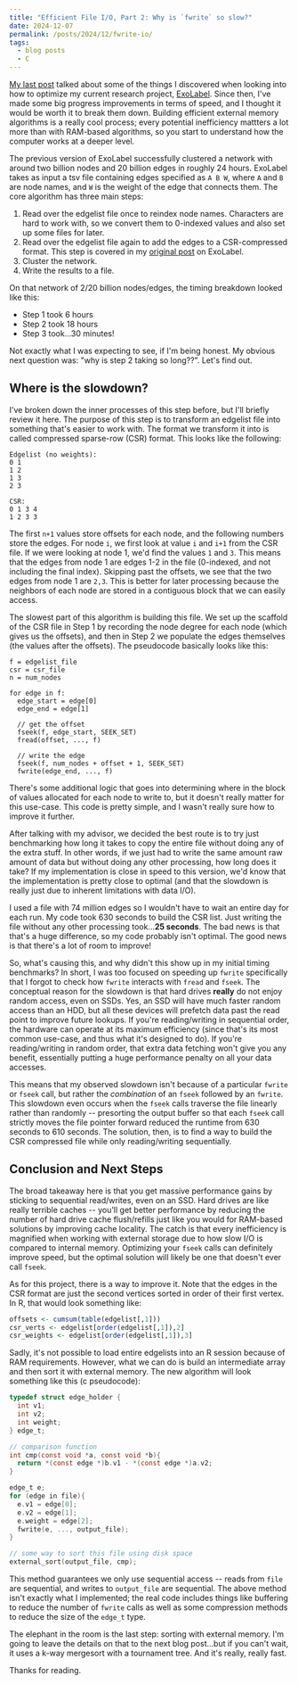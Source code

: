 ```yaml
---
title: "Efficient File I/O, Part 2: Why is `fwrite` so slow?"
date: 2024-12-07
permalink: /posts/2024/12/fwrite-io/
tags:
  - blog posts
  - C
---
```


[My last post](https://www.ahl27.com/posts/2024/10/fseek/) talked about some of the things I discovered when looking into how to optimize my current research project, [ExoLabel](https://www.ahl27.com/posts/2024/03/oomcluster/). Since then, I've made some big progress improvements in terms of speed, and I thought it would be worth it to break them down. Building efficient external memory algorithms is a really cool process; every potential inefficiency mattters a lot more than with RAM-based algorithms, so you start to understand how the computer works at a deeper level.

The previous version of ExoLabel successfully clustered a network with around two billion nodes and 20 billion edges in roughly 24 hours. ExoLabel takes as input a tsv file containing edges specified as `A B W`, where `A` and `B` are node names, and `W` is the weight of the edge that connects them. The core algorithm has three main steps:

1. Read over the edgelist file once to reindex node names. Characters are hard to work with, so we convert them to 0-indexed values and also set up some files for later.
2. Read over the edgelist file again to add the edges to a CSR-compressed format. This step is covered in my [original post](https://www.ahl27.com/posts/2024/03/oomcluster/) on ExoLabel.
3. Cluster the network.
4. Write the results to a file.

On that network of 2/20 billion nodes/edges, the timing breakdown looked like this:

- Step 1 took 6 hours
- Step 2 took 18 hours
- Step 3 took...30 minutes!

Not exactly what I was expecting to see, if I'm being honest. My obvious next question was: "why is step 2 taking so long??". Let's find out.

## Where is the slowdown?

I've broken down the inner processes of this step before, but I'll briefly review it here. The purpose of this step is to transform an edgelist file into something that's easier to work with. The format we transform it into is called compressed sparse-row (CSR) format. This looks like the following:

```
Edgelist (no weights):
0 1
1 2
1 3
2 3

CSR:
0 1 3 4
1 2 3 3
```

The first `n+1` values store offsets for each node, and the following numbers store the edges. For node `i`, we first look at value `i` and `i+1` from the CSR file. If we were looking at node 1, we'd find the values `1` and `3`. This means that the edges from node 1 are edges 1-2 in the file (0-indexed, and not including the final index). Skipping past the offsets, we see that the two edges from node 1 are `2,3`. This is better for later processing because the neighbors of each node are stored in a contiguous block that we can easily access.

The slowest part of this algorithm is building this file. We set up the scaffold of the CSR file in Step 1 by recording the node degree for each node (which gives us the offsets), and then in Step 2 we populate the edges themselves (the values after the offsets). The pseudocode basically looks like this:

```
f = edgelist_file
csr = csr_file
n = num_nodes

for edge in f:
  edge_start = edge[0]
  edge_end = edge[1]

  // get the offset
  fseek(f, edge_start, SEEK_SET)
  fread(offset, ..., f)

  // write the edge
  fseek(f, num_nodes + offset + 1, SEEK_SET)
  fwrite(edge_end, ..., f)
```

There's some additional logic that goes into determining where in the block of values allocated for each node to write to, but it doesn't really matter for this use-case. This code is pretty simple, and I wasn't really sure how to improve it further.

After talking with my advisor, we decided the best route is to try just benchmarking how long it takes to copy the entire file without doing any of the extra stuff. In other words, if we just had to write the same amount raw amount of data but without doing any other processing, how long does it take? If my implementation is close in speed to this version, we'd know that the implementation is pretty close to optimal (and that the slowdown is really just due to inherent limitations with data I/O).

I used a file with 74 million edges so I wouldn't have to wait an entire day for each run. My code took 630 seconds to build the CSR list. Just writing the file without any other processing took...**25 seconds**. The bad news is that that's a huge difference, so my code probably isn't optimal. The good news is that there's a lot of room to improve!

So, what's causing this, and why didn't this show up in my initial timing benchmarks? In short, I was too focused on speeding up `fwrite` specifically that I forgot to check how `fwrite` interacts with `fread` and `fseek`. The conceptual reason for the slowdown is that hard drives **really** do not enjoy random access, even on SSDs. Yes, an SSD will have much faster random access than an HDD, but all these devices will prefetch data past the read point to improve future lookups. If you're reading/writing in sequential order, the hardware can operate at its maximum efficiency (since that's its most common use-case, and thus what it's designed to do). If you're reading/writing in random order, that extra data fetching won't give you any benefit, essentially putting a huge performance penalty on all your data accesses.

This means that my observed slowdown isn't because of a particular `fwrite` or `fseek` call, but rather the *combination* of an `fseek` followed by an `fwrite`. This slowdown even occurs when the `fseek` calls traverse the file linearly rather than randomly -- presorting the output buffer so that each `fseek` call strictly moves the file pointer forward reduced the runtime from 630 seconds to 610 seconds. The solution, then, is to find a way to build the CSR compressed file while only reading/writing sequentially.

## Conclusion and Next Steps

The broad takeaway here is that you get massive performance gains by sticking to sequential read/writes, even on an SSD. Hard drives are like really terrible caches -- you'll get better performance by reducing the number of hard drive cache flush/refills just like you would for RAM-based solutions by improving cache locality. The catch is that every inefficiency is magnified when working with external storage due to how slow I/O is compared to internal memory. Optimizing your `fseek` calls can definitely improve speed, but the optimal solution will likely be one that doesn't ever call `fseek`.

As for this project, there is a way to improve it. Note that the edges in the CSR format are just the second vertices sorted in order of their first vertex. In R, that would look something like:

```r
offsets <- cumsum(table(edgelist[,1]))
csr_verts <- edgelist[order(edgelist[,1]),2]
csr_weights <- edgelist[order(edgelist[,1]),3]
```

Sadly, it's not possible to load entire edgelists into an R session because of RAM requirements. However, what we can do is build an intermediate array and then sort it with external memory. The new algorithm will look something like this (c pseudocode):

```c
typedef struct edge_holder {
  int v1;
  int v2;
  int weight;
} edge_t;

// comparison function
int cmp(const void *a, const void *b){
  return *(const edge *)b.v1 - *(const edge *)a.v2;
}

edge_t e;
for (edge in file){
  e.v1 = edge[0];
  e.v2 = edge[1];
  e.weight = edge[2];
  fwrite(e, ..., output_file);
}

// some way to sort this file using disk space
external_sort(output_file, cmp);
```

This method guarantees we only use sequential access -- reads from `file` are sequential, and writes to `output_file` are sequential. The above method isn't exactly what I implemented; the real code includes things like buffering to reduce the number of `fwrite` calls as well as some compression methods to reduce the size of the `edge_t` type.

The elephant in the room is the last step: sorting with external memory. I'm going to leave the details on that to the next blog post...but if you can't wait, it uses a k-way mergesort with a tournament tree. And it's really, really fast.

Thanks for reading.